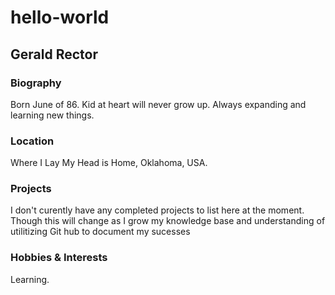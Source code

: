 # hello-world

## Gerald Rector

### Biography
Born June of 86. Kid at heart will never grow up. Always expanding and learning new things. 

### Location
Where I Lay My Head is Home, Oklahoma, USA.

### Projects
I don't curently have any completed projects to list here at the moment. Though this will change as I grow my knowledge base and understanding of utilitizing Git hub to document my sucesses 

### Hobbies & Interests
Learning.
